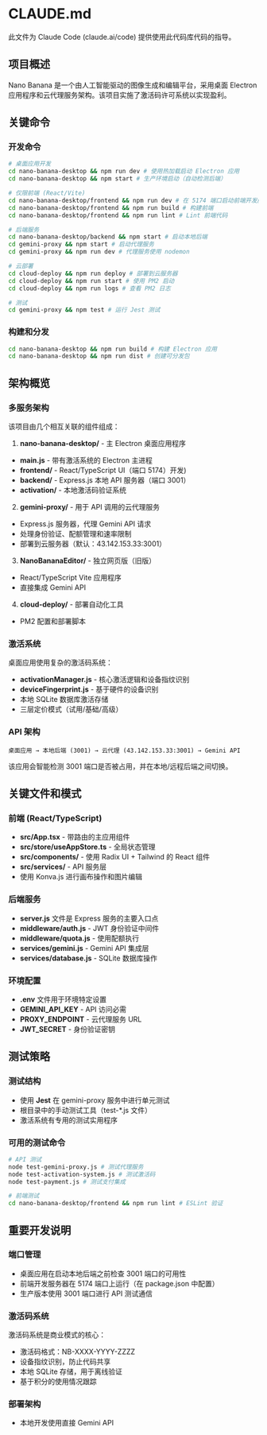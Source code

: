 # CLAUDE.md

此文件为 Claude Code (claude.ai/code) 提供使用此代码库代码的指导。

## 项目概述

Nano Banana 是一个由人工智能驱动的图像生成和编辑平台，采用桌面 Electron 应用程序和云代理服务架构。该项目实施了激活码许可系统以实现盈利。

## 关键命令

### 开发命令
```bash
# 桌面应用开发
cd nano-banana-desktop && npm run dev # 使用热加载启动 Electron 应用
cd nano-banana-desktop && npm start # 生产环境启动（自动检测后端）

# 仅限前端 (React/Vite)
cd nano-banana-desktop/frontend && npm run dev # 在 5174 端口启动前端开发服务器
cd nano-banana-desktop/frontend && npm run build # 构建前端
cd nano-banana-desktop/frontend && npm run lint # Lint 前端代码

# 后端服务
cd nano-banana-desktop/backend && npm start # 启动本地后端
cd gemini-proxy && npm start # 启动代理服务
cd gemini-proxy && npm run dev # 代理服务使用 nodemon

# 云部署
cd cloud-deploy && npm run deploy # 部署到云服务器
cd cloud-deploy && npm run start # 使用 PM2 启动
cd cloud-deploy && npm run logs # 查看 PM2 日志

# 测试
cd gemini-proxy && npm test # 运行 Jest 测试
```

### 构建和分发
```bash
cd nano-banana-desktop && npm run build # 构建 Electron 应用
cd nano-banana-desktop && npm run dist # 创建可分发包
```

## 架构概览

### 多服务架构
该项目由几个相互关联的组件组成：

1. **nano-banana-desktop/** - 主 Electron 桌面应用程序
- **main.js** - 带有激活系统的 Electron 主进程
- **frontend/** - React/TypeScript UI（端口 5174）开发)
- **backend/** - Express.js 本地 API 服务器（端口 3001）
- **activation/** - 本地激活码验证系统

2. **gemini-proxy/** - 用于 API 调用的云代理服务
- Express.js 服务器，代理 Gemini API 请求
- 处理身份验证、配额管理和速率限制
- 部署到云服务器（默认：43.142.153.33:3001）

3. **NanoBananaEditor/** - 独立网页版（旧版）
- React/TypeScript Vite 应用程序
- 直接集成 Gemini API

4. **cloud-deploy/** - 部署自动化工具
- PM2 配置和部署脚本

### 激活系统
桌面应用使用复杂的激活码系统：
- **activationManager.js** - 核心激活逻辑和设备指纹识别
- **deviceFingerprint.js** - 基于硬件的设备识别
- 本地 SQLite 数据库激活存储
- 三层定价模式（试用/基础/高级）

### API 架构
```
桌面应用 → 本地后端 (3001) → 云代理 (43.142.153.33:3001) → Gemini API
```

该应用会智能检测 3001 端口是否被占用，并在本地/远程后端之间切换。

## 关键文件和模式

### 前端 (React/TypeScript)
- **src/App.tsx** - 带路由的主应用组件
- **src/store/useAppStore.ts** - 全局状态管理
- **src/components/** - 使用 Radix UI + Tailwind 的 React 组件
- **src/services/** - API 服务层
- 使用 Konva.js 进行画布操作和图片编辑

### 后端服务
- **server.js** 文件是 Express 服务的主要入口点
- **middleware/auth.js** - JWT 身份验证中间件
- **middleware/quota.js** - 使用配额执行
- **services/gemini.js** - Gemini API 集成层
- **services/database.js** - SQLite 数据库操作

### 环境配置
- **.env** 文件用于环境特定设置
- **GEMINI_API_KEY** - API 访问必需
- **PROXY_ENDPOINT** - 云代理服务 URL
- **JWT_SECRET** - 身份验证密钥

## 测试策略

### 测试结构
- 使用 **Jest** 在 gemini-proxy 服务中进行单元测试
- 根目录中的手动测试工具（test-*.js 文件）
- 激活系统有专用的测试实用程序

### 可用的测试命令
```bash
# API 测试
node test-gemini-proxy.js # 测试代理服务
node test-activation-system.js # 测试激活码
node test-payment.js # 测试支付集成

# 前端测试
cd nano-banana-desktop/frontend && npm run lint # ESLint 验证
```

## 重要开发说明

### 端口管理
- 桌面应用在启动本地后端之前检查 3001 端口的可用性
- 前端开发服务器在 5174 端口上运行（在 package.json 中配置）
- 生产版本使用 3001 端口进行 API 测试通信

### 激活码系统
激活码系统是商业模式的核心：
- 激活码格式：NB-XXXX-YYYY-ZZZZ
- 设备指纹识别，防止代码共享
- 本地 SQLite 存储，用于离线验证
- 基于积分的使用情况跟踪

### 部署架构
- 本地开发使用直接 Gemini API
